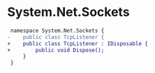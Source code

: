 # System.Net.Sockets

``` diff
 namespace System.Net.Sockets {
-    public class TcpListener {
+    public class TcpListener : IDisposable {
+        public void Dispose();
     }
 }
```
